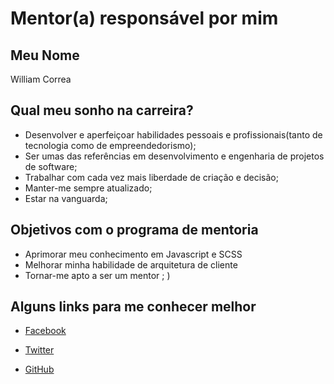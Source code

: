 # Mentor(a) responsável por mim

## Meu Nome

William Correa

## Qual meu sonho na carreira?

- Desenvolver e aperfeiçoar habilidades pessoais e profissionais(tanto de tecnologia como de empreendedorismo);
- Ser umas das referências em desenvolvimento e engenharia de projetos de software;
- Trabalhar com cada vez mais liberdade de criação e decisão;
- Manter-me sempre atualizado;
- Estar na vanguarda;

## Objetivos com o programa de mentoria
- Aprimorar meu conhecimento em Javascript e SCSS
- Melhorar minha habilidade de arquitetura de cliente
- Tornar-me apto a ser um mentor ; )

## Alguns links para me conhecer melhor

- [Facebook](https://www.facebook.com/wilcorrea.site)

- [Twitter](https://twitter.com/wilcorrea)

- [GitHub](https://github.com/wilcorrea)
